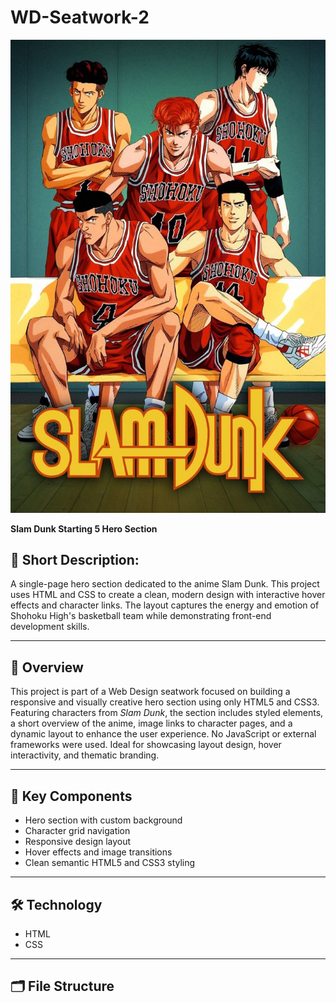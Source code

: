 # WD-Seatwork-2  
![Slam Dunk Banner](./assets/img/slamdunk.jpg)

**Slam Dunk Starting 5 Hero Section**

## 📝 Short Description:
A single-page hero section dedicated to the anime Slam Dunk. This project uses HTML and CSS to create a clean, modern design with interactive hover effects and character links. The layout captures the energy and emotion of Shohoku High's basketball team while demonstrating front-end development skills.

---

## 📘 Overview
This project is part of a Web Design seatwork focused on building a responsive and visually creative hero section using only HTML5 and CSS3. Featuring characters from *Slam Dunk*, the section includes styled elements, a short overview of the anime, image links to character pages, and a dynamic layout to enhance the user experience. No JavaScript or external frameworks were used. Ideal for showcasing layout design, hover interactivity, and thematic branding.

---

## 🧩 Key Components

- Hero section with custom background
- Character grid navigation
- Responsive design layout
- Hover effects and image transitions
- Clean semantic HTML5 and CSS3 styling

---

## 🛠️ Technology

- HTML
- CSS

---

## 🗂️ File Structure

